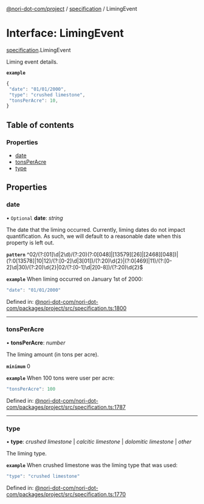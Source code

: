 [@nori-dot-com/project](../README.md) / [specification](../modules/specification.md) / LimingEvent

# Interface: LimingEvent

[specification](../modules/specification.md).LimingEvent

Liming event details.

**`example`** 

```js
{
 "date": "01/01/2000",
 "type": "crushed limestone",
 "tonsPerAcre": 10,
}
```

## Table of contents

### Properties

- [date](specification.limingevent.md#date)
- [tonsPerAcre](specification.limingevent.md#tonsperacre)
- [type](specification.limingevent.md#type)

## Properties

### date

• `Optional` **date**: *string*

The date that the liming occurred. Currently, liming dates do not impact quantification. As such, we will default to a reasonable date when this property is left out.

**`pattern`** ^02\/(?:[01]\d|2\d)\/(?:20)(?:0[048]|[13579][26]|[2468][048])|(?:0[13578]|10|12)\/(?:[0-2]\d|3[01])\/(?:20)\d{2}|(?:0[469]|11)\/(?:[0-2]\d|30)\/(?:20)\d{2}|02\/(?:[0-1]\d|2[0-8])\/(?:20)\d{2}$

**`example`** <caption>When liming occurred on January 1st of 2000:</caption>

```js
"date": "01/01/2000"
```

Defined in: [@nori-dot-com/nori-dot-com/packages/project/src/specification.ts:1800](https://github.com/nori-dot-eco/nori-dot-com/blob/88bf3ab/packages/project/src/specification.ts#L1800)

___

### tonsPerAcre

• **tonsPerAcre**: *number*

The liming amount (in tons per acre).

**`minimum`** 0

**`example`** <caption>When 100 tons were user per acre:</caption>

```js
"tonsPerAcre": 100
```

Defined in: [@nori-dot-com/nori-dot-com/packages/project/src/specification.ts:1787](https://github.com/nori-dot-eco/nori-dot-com/blob/88bf3ab/packages/project/src/specification.ts#L1787)

___

### type

• **type**: *crushed limestone* \| *calcitic limestone* \| *dolomitic limestone* \| *other*

The liming type.

**`example`** <caption>When crushed limestone was the liming type that was used:</caption>

```js
"type": "crushed limestone"
```

Defined in: [@nori-dot-com/nori-dot-com/packages/project/src/specification.ts:1770](https://github.com/nori-dot-eco/nori-dot-com/blob/88bf3ab/packages/project/src/specification.ts#L1770)
